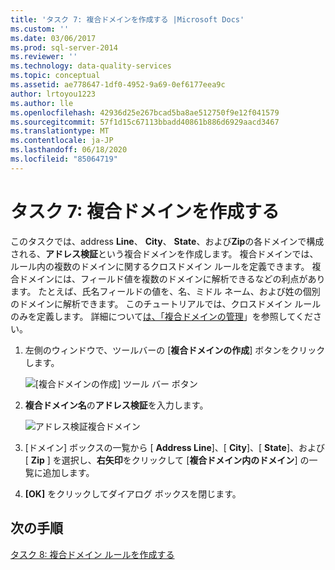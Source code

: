 ```yaml
---
title: 'タスク 7: 複合ドメインを作成する |Microsoft Docs'
ms.custom: ''
ms.date: 03/06/2017
ms.prod: sql-server-2014
ms.reviewer: ''
ms.technology: data-quality-services
ms.topic: conceptual
ms.assetid: ae778647-1df0-4952-9a69-0ef6177eea9c
author: lrtoyou1223
ms.author: lle
ms.openlocfilehash: 42936d25e267bcad5ba8ae512750f9e12f041579
ms.sourcegitcommit: 57f1d15c67113bbadd40861b886d6929aacd3467
ms.translationtype: MT
ms.contentlocale: ja-JP
ms.lasthandoff: 06/18/2020
ms.locfileid: "85064719"
---
```

# <a name="task-7-creating-a-composite-domain"></a>タスク 7: 複合ドメインを作成する
  このタスクでは、address **Line**、 **City**、 **State**、および**Zip**の各ドメインで構成される、**アドレス検証**という複合ドメインを作成します。 複合ドメインでは、ルール内の複数のドメインに関するクロスドメイン ルールを定義できます。 複合ドメインには、フィールド値を複数のドメインに解析できるなどの利点があります。  たとえば、氏名フィールドの値を、名、ミドル ネーム、および姓の個別のドメインに解析できます。 このチュートリアルでは、クロスドメイン ルールのみを定義します。 詳細について[は、「複合ドメインの管理](https://msdn.microsoft.com/library/hh510399.aspx)」を参照してください。  
  
1.  左側のウィンドウで、ツールバーの [**複合ドメインの作成**] ボタンをクリックします。  
  
     ![[複合ドメインの作成] ツール バー ボタン](../../2014/tutorials/media/et-creatingacompositedomain-01.jpg "[複合ドメインの作成] ツール バー ボタン")  
  
2.  **複合ドメイン名**の**アドレス検証**を入力します。  
  
     ![アドレス検証複合ドメイン](../../2014/tutorials/media/et-creatingacompositedomain-02.jpg "アドレス検証複合ドメイン")  
  
3.  [ドメイン] ボックスの一覧から [ **Address Line**]、[ **City**]、[ **State**]、および [ **Zip** ] を選択し、**右矢印**をクリックして [**複合ドメイン内のドメイン**] の一覧に追加します。  
  
4.  **[OK]** をクリックしてダイアログ ボックスを閉じます。  
  
## <a name="next-step"></a>次の手順  
 [タスク 8: 複合ドメイン ルールを作成する](../../2014/tutorials/task-8-creating-a-composite-domain-rule.md)  
  
  
